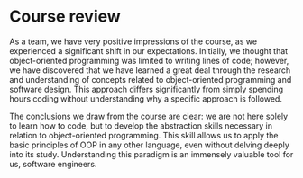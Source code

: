 # Course review

As a team, we have very positive impressions of the course, as we experienced a significant shift in our expectations. Initially, we thought that object-oriented programming was limited to writing lines of code; however, we have discovered that we have learned a great deal through the research and understanding of concepts related to object-oriented programming and software design. This approach differs significantly from simply spending hours coding without understanding why a specific approach is followed.

The conclusions we draw from the course are clear: we are not here solely to learn how to code, but to develop the abstraction skills necessary in relation to object-oriented programming. This skill allows us to apply the basic principles of OOP in any other language, even without delving deeply into its study. Understanding this paradigm is an immensely valuable tool for us, software engineers.